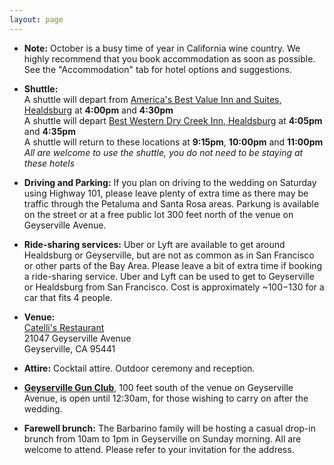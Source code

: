 ```yaml
---
layout: page
---
```


- __Note:__ October is a busy time of year in California wine country. We highly recommend that you book accommodation as soon as possible. See the "Accommodation" tab for hotel options and suggestions.

- __Shuttle:__  
	A shuttle will depart from [America's Best Value Inn and Suites, Healdsburg](https://www.redlion.com/healdsburg) at __4:00pm__ and __4:30pm__  
	A shuttle will depart [Best Western Dry Creek Inn, Healdsburg](http://www.drycreekinn.com/) at __4:05pm__ and __4:35pm__  
	A shuttle will return to these locations at __9:15pm__, __10:00pm__ and __11:00pm__   
	_All are welcome to use the shuttle, you do not need to be staying at these hotels_

- __Driving and Parking:__ If you plan on driving to the wedding on Saturday using Highway 101, please leave plenty of extra time as there may be traffic through the Petaluma and Santa Rosa areas. Parkung is available on the street or at a free public lot 300 feet north of the venue on Geyserville Avenue. 

- __Ride-sharing services:__ Uber or Lyft are available to get around Healdsburg or Geyserville, but are not as common as in San Francisco or other parts of the Bay Area. Please leave a bit of extra time if booking a ride-sharing service. Uber and Lyft can be used to get to Geyserville or Healdsburg from San Francisco. Cost is approximately ~$100-$130 for a car that fits 4 people.

- __Venue:__  
	[Catelli's Restaurant](http://www.mycatellis.com/)  
	21047 Geyserville Avenue  
	Geyserville, CA 95441  

- __Attire:__ Cocktail attire. Outdoor ceremony and reception. 

- __[Geyserville Gun Club](https://www.geyservillegunclub.com/)__, 100 feet south of the venue on Geyserville Avenue, is open until 12:30am, for those wishing to carry on after the wedding.

- __Farewell brunch:__ The Barbarino family will be hosting a casual drop-in brunch from 10am to 1pm in Geyserville on Sunday morning. All are welcome to attend. Please refer to your invitation for the address.